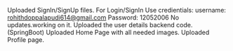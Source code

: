 Uploaded SignIn/SignUp files.
For Login/SignIn Use credientials: username: rohithdoppalapudi614@gmail.com
                                   Password: 12052006
No updates.working on it.
Uploaded the user details backend code.(SpringBoot) 
Uploaded Home Page with all needed images.
Uploaded Profile page.
